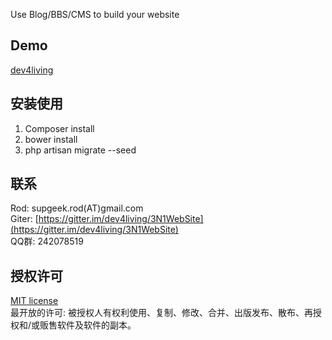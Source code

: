 Use Blog/BBS/CMS to build your website

## Demo
[dev4living](http://dev4living.club)

## 安装使用

1. Composer install
2. bower install
3. php artisan migrate --seed

## 联系

Rod: supgeek.rod(AT)gmail.com   
Giter: [https://gitter.im/dev4living/3N1WebSite](https://gitter.im/dev4living/3N1WebSite)   
QQ群: 242078519

## 授权许可

[MIT license](http://opensource.org/licenses/MIT)   
最开放的许可: 被授权人有权利使用、复制、修改、合并、出版发布、散布、再授权和/或贩售软件及软件的副本。
